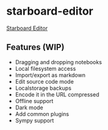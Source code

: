 # starboard-editor

[Starboard Editor](https://stefnotch.github.io/starboard-editor/)

## Features (WIP)

- Dragging and dropping notebooks
- Local filesystem access
- Import/export as markdown
- Edit source code mode
- Localstorage backups
- Encode it in the URL compressed
- Offline support
- Dark mode
- Add common plugins
- Sympy support
